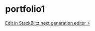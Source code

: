 # portfolio1

[Edit in StackBlitz next generation editor ⚡️](https://stackblitz.com/~/github.com/Muthukumarct/portfolio1)